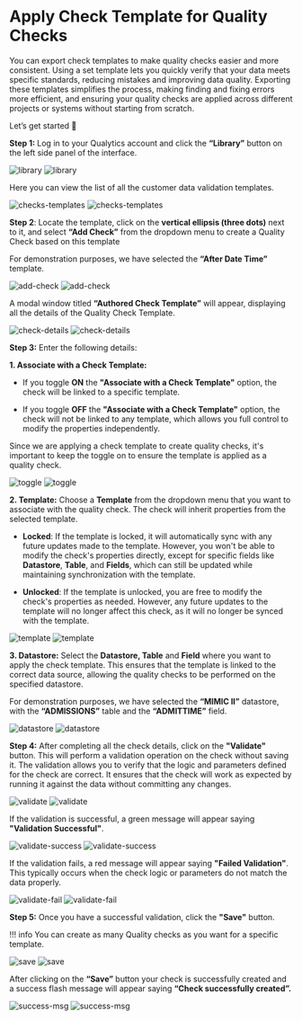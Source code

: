 # Apply Check Template for Quality Checks

You can export check templates to make quality checks easier and more consistent. Using a set template lets you quickly verify that your data meets specific standards, reducing mistakes and improving data quality. Exporting these templates simplifies the process, making finding and fixing errors more efficient, and ensuring your quality checks are applied across different projects or systems without starting from scratch.

Let’s get started 🚀

**Step 1:**  Log in to your Qualytics account and click the **“Library”** button on the left side panel of the interface.

![library](../assets/checks/apply-check-template-for-quality-check/library-light-1.png#only-light)
![library](../assets/checks/apply-check-template-for-quality-check/library-dark-1.png#only-dark)

Here you can view the list of all the customer data validation templates. 

![checks-templates](../assets/checks/apply-check-template-for-quality-check/checks-templates-light-2.png#only-light)
![checks-templates](../assets/checks/apply-check-template-for-quality-check/checks-templates-dark-2.png#only-dark)

**Step 2**: Locate the template, click on the **vertical ellipsis (three dots)** next to it, and select **“Add Check”** from the dropdown menu to create a Quality Check based on this template

For demonstration purposes, we have selected the **“After Date Time”** template.

![add-check](../assets/checks/apply-check-template-for-quality-check/add-check-light-3.png#only-light)
![add-check](../assets/checks/apply-check-template-for-quality-check/add-check-dark-3.png#only-dark)

A modal window titled **“Authored Check Template”** will appear, displaying all the details of the Quality Check Template.

![check-details](../assets/checks/apply-check-template-for-quality-check/check-details-light-4.png#only-light)
![check-details](../assets/checks/apply-check-template-for-quality-check/check-details-dark-4.png#only-dark)

**Step 3:** Enter the following details: 

**1. Associate with a Check Template:** 

* If you toggle **ON** the **"Associate with a Check Template"** option, the check will be linked to a specific template.

* If you toggle **OFF** the **"Associate with a Check Template"** option, the check will not be linked to any template, which allows you full control to modify the properties independently.

Since we are applying a check template to create quality checks, it's important to keep the toggle on to ensure the template is applied as a quality check.

![toggle](../assets/checks/apply-check-template-for-quality-check/toggle-light-5.png#only-light)
![toggle](../assets/checks/apply-check-template-for-quality-check/toggle-dark-5.png#only-dark)

**2. Template:** Choose a **Template** from the dropdown menu that you want to associate with the quality check. The check will inherit properties from the selected template.

* **Locked**: If the template is locked, it will automatically sync with any future updates made to the template. However, you won't be able to modify the check's properties directly, except for specific fields like **Datastore**, **Table**, and **Fields**, which can still be updated while maintaining synchronization with the template.

* **Unlocked**: If the template is unlocked, you are free to modify the check's properties as needed. However, any future updates to the template will no longer affect this check, as it will no longer be synced with the template.

![template](../assets/checks/apply-check-template-for-quality-check/template-light-6.png#only-light)
![template](../assets/checks/apply-check-template-for-quality-check/template-dark-6.png#only-dark)

**3. Datastore:** Select the **Datastore, Table** and **Field** where you want to apply the check template. This ensures that the template is linked to the correct data source, allowing the quality checks to be performed on the specified datastore.

For demonstration purposes, we have selected the **“MIMIC II”** datastore, with the **“ADMISSIONS”** table and the **“ADMITTIME”** field.

![datastore](../assets/checks/apply-check-template-for-quality-check/datastore-light-7.png#only-light)
![datastore](../assets/checks/apply-check-template-for-quality-check/datastore-dark-7.png#only-dark)

**Step 4:** After completing all the check details, click on the **"Validate"** button. This will perform a validation operation on the check without saving it. The validation allows you to verify that the logic and parameters defined for the check are correct. It ensures that the check will work as expected by running it against the data without committing any changes.

![validate](../assets/checks/apply-check-template-for-quality-check/validate-light-8.png#only-light)
![validate](../assets/checks/apply-check-template-for-quality-check/validate-dark-8.png#only-dark)

If the validation is successful, a green message will appear saying **"Validation Successful"**. 

![validate-success](../assets/checks/apply-check-template-for-quality-check/validate-success-light-9.png#only-light)
![validate-success](../assets/checks/apply-check-template-for-quality-check/validate-success-dark-9.png#only-dark)

If the validation fails, a red message will appear saying **"Failed Validation"**. This typically occurs when the check logic or parameters do not match the data properly.

![validate-fail](../assets/checks/apply-check-template-for-quality-check/validate-fail-light-10.png#only-light)
![validate-fail](../assets/checks/apply-check-template-for-quality-check/validate-fail-dark-10.png#only-dark)

**Step 5:** Once you have a successful validation, click the **"Save"** button. 

!!! info 
    You can create as many Quality checks as you want for a specific template.

![save](../assets/checks/apply-check-template-for-quality-check/save-light-11.png#only-light)
![save](../assets/checks/apply-check-template-for-quality-check/save-dark-11.png#only-dark)

After clicking on the **“Save”** button your check is successfully created and a success flash message will appear saying **“Check successfully created”.**

![success-msg](../assets/checks/apply-check-template-for-quality-check/success-msg-light-12.png#only-light)
![success-msg](../assets/checks/apply-check-template-for-quality-check/success-msg-dark-12.png#only-dark)